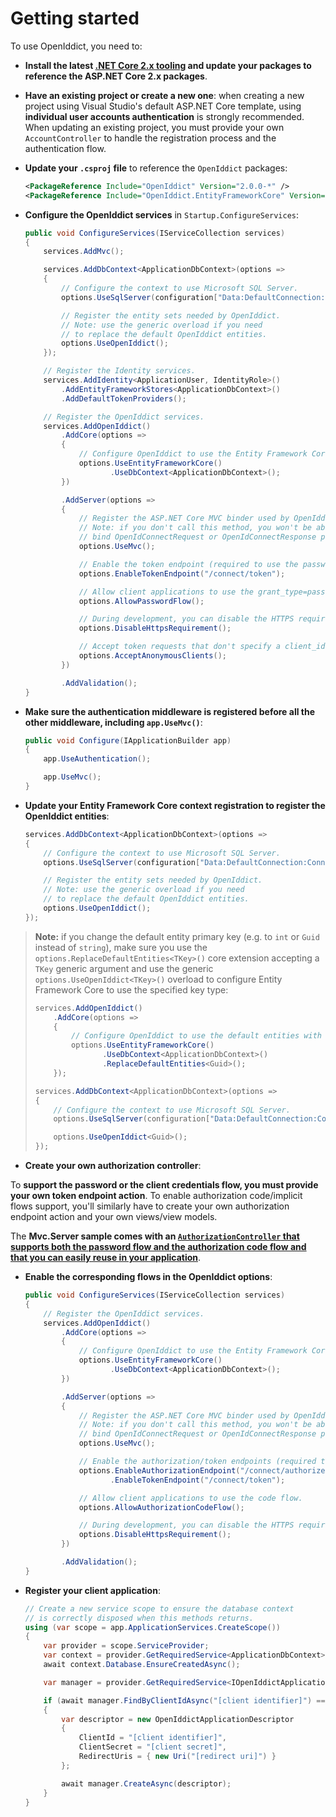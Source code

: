 # Getting started

To use OpenIddict, you need to:

  - **Install the latest [.NET Core 2.x tooling](https://www.microsoft.com/net/download) and update your packages to reference the ASP.NET Core 2.x packages**.

  - **Have an existing project or create a new one**: when creating a new project using Visual Studio's default ASP.NET Core template, using **individual user accounts authentication** is strongly recommended. When updating an existing project, you must provide your own `AccountController` to handle the registration process and the authentication flow.

  - **Update your `.csproj` file** to reference the `OpenIddict` packages:

    ```xml
    <PackageReference Include="OpenIddict" Version="2.0.0-*" />
    <PackageReference Include="OpenIddict.EntityFrameworkCore" Version="2.0.0-*" />
    ```

  - **Configure the OpenIddict services** in `Startup.ConfigureServices`:

    ```csharp
    public void ConfigureServices(IServiceCollection services)
    {
        services.AddMvc();

        services.AddDbContext<ApplicationDbContext>(options =>
        {
            // Configure the context to use Microsoft SQL Server.
            options.UseSqlServer(configuration["Data:DefaultConnection:ConnectionString"]);

            // Register the entity sets needed by OpenIddict.
            // Note: use the generic overload if you need
            // to replace the default OpenIddict entities.
            options.UseOpenIddict();
        });

        // Register the Identity services.
        services.AddIdentity<ApplicationUser, IdentityRole>()
            .AddEntityFrameworkStores<ApplicationDbContext>()
            .AddDefaultTokenProviders();

        // Register the OpenIddict services.
        services.AddOpenIddict()
            .AddCore(options =>
            {
                // Configure OpenIddict to use the Entity Framework Core stores and entities.
                options.UseEntityFrameworkCore()
                       .UseDbContext<ApplicationDbContext>();
            })

            .AddServer(options =>
            {
                // Register the ASP.NET Core MVC binder used by OpenIddict.
                // Note: if you don't call this method, you won't be able to
                // bind OpenIdConnectRequest or OpenIdConnectResponse parameters.
                options.UseMvc();

                // Enable the token endpoint (required to use the password flow).
                options.EnableTokenEndpoint("/connect/token");

                // Allow client applications to use the grant_type=password flow.
                options.AllowPasswordFlow();

                // During development, you can disable the HTTPS requirement.
                options.DisableHttpsRequirement();

                // Accept token requests that don't specify a client_id.
                options.AcceptAnonymousClients();
            })

            .AddValidation();
    }
    ```

  - **Make sure the authentication middleware is registered before all the other middleware, including `app.UseMvc()`**:

    ```csharp
    public void Configure(IApplicationBuilder app)
    {
        app.UseAuthentication();

        app.UseMvc();
    }
    ```

  - **Update your Entity Framework Core context registration to register the OpenIddict entities**:

    ```csharp
    services.AddDbContext<ApplicationDbContext>(options =>
    {
        // Configure the context to use Microsoft SQL Server.
        options.UseSqlServer(configuration["Data:DefaultConnection:ConnectionString"]);

        // Register the entity sets needed by OpenIddict.
        // Note: use the generic overload if you need
        // to replace the default OpenIddict entities.
        options.UseOpenIddict();
    });
    ```

> **Note:** if you change the default entity primary key (e.g. to `int` or `Guid` instead of `string`), make sure you use the `options.ReplaceDefaultEntities<TKey>()` core extension accepting a `TKey` generic argument and use the generic `options.UseOpenIddict<TKey>()` overload to configure Entity Framework Core to use the specified key type:
>
>    ```csharp
>    services.AddOpenIddict()
>        .AddCore(options =>
>        {
>            // Configure OpenIddict to use the default entities with a custom key type.
>            options.UseEntityFrameworkCore()
>                   .UseDbContext<ApplicationDbContext>()
>                   .ReplaceDefaultEntities<Guid>();
>        });
>
>    services.AddDbContext<ApplicationDbContext>(options =>
>    {
>        // Configure the context to use Microsoft SQL Server.
>        options.UseSqlServer(configuration["Data:DefaultConnection:ConnectionString"]);
>
>        options.UseOpenIddict<Guid>();
>    });
>```

  - **Create your own authorization controller**:

To **support the password or the client credentials flow, you must provide your own token endpoint action**.
To enable authorization code/implicit flows support, you'll similarly have to create your own authorization endpoint action and your own views/view models.

The **Mvc.Server sample comes with an [`AuthorizationController` that supports both the password flow and the authorization code flow and that you can easily reuse in your application](https://github.com/openiddict/openiddict-core/blob/dev/samples/Mvc.Server/Controllers/AuthorizationController.cs)**.

  - **Enable the corresponding flows in the OpenIddict options**:

    ```csharp
    public void ConfigureServices(IServiceCollection services)
    {
        // Register the OpenIddict services.
        services.AddOpenIddict()
            .AddCore(options =>
            {
                // Configure OpenIddict to use the Entity Framework Core stores and entities.
                options.UseEntityFrameworkCore()
                       .UseDbContext<ApplicationDbContext>();
            })

            .AddServer(options =>
            {
                // Register the ASP.NET Core MVC binder used by OpenIddict.
                // Note: if you don't call this method, you won't be able to
                // bind OpenIdConnectRequest or OpenIdConnectResponse parameters.
                options.UseMvc();

                // Enable the authorization/token endpoints (required to use the code flow).
                options.EnableAuthorizationEndpoint("/connect/authorize")
                       .EnableTokenEndpoint("/connect/token");

                // Allow client applications to use the code flow.
                options.AllowAuthorizationCodeFlow();

                // During development, you can disable the HTTPS requirement.
                options.DisableHttpsRequirement();
            })

            .AddValidation();
    }
    ```

  - **Register your client application**:

    ```csharp
    // Create a new service scope to ensure the database context
    // is correctly disposed when this methods returns.
    using (var scope = app.ApplicationServices.CreateScope())
    {
        var provider = scope.ServiceProvider;
        var context = provider.GetRequiredService<ApplicationDbContext>();
        await context.Database.EnsureCreatedAsync();

        var manager = provider.GetRequiredService<IOpenIddictApplicationManager>();

        if (await manager.FindByClientIdAsync("[client identifier]") == null)
        {
            var descriptor = new OpenIddictApplicationDescriptor
            {
                ClientId = "[client identifier]",
                ClientSecret = "[client secret]",
                RedirectUris = { new Uri("[redirect uri]") }
            };

            await manager.CreateAsync(descriptor);
        }
    }
    ```